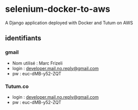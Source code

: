 # selenium-docker-to-aws
A Django application deployed with Docker and Tutum on AWS


## identifiants
### gmail
- Nom utilisé : Marc Frizeli
- login : developer.mail.no.reply@gmail.com
- pw : euc-dMB-y52-ZQT

### Tutum.co  
- login : developer.mail.no.reply@gmail.com
- pw : euc-dMB-y52-ZQT
